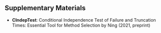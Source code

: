 ## Supplementary Materials

* **CIndepTest**: Conditional Independence Test of Failure and Truncation Times: Essential Tool for Method Selection by Ning (2021, preprint)
